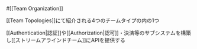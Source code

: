 #[[Team Organization]]

[[Team Topologies]]にて紹介される4つのチームタイプの内の1つ

[[Authentication|認証]]や[[Authorization|認可]]・決済等のサブシステムを構築し[[ストリームアラインドチーム]]にAPIを提供する
